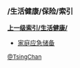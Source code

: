 ### /生活健康/保险/索引


**[上一级索引/生活健康/](/生活健康/)**

- [家庭应急储备](/生活健康/保险/家庭应急储备)


<font size=2 color='grey'> [@TsingChan](http://www.9ong.com/) </font>

